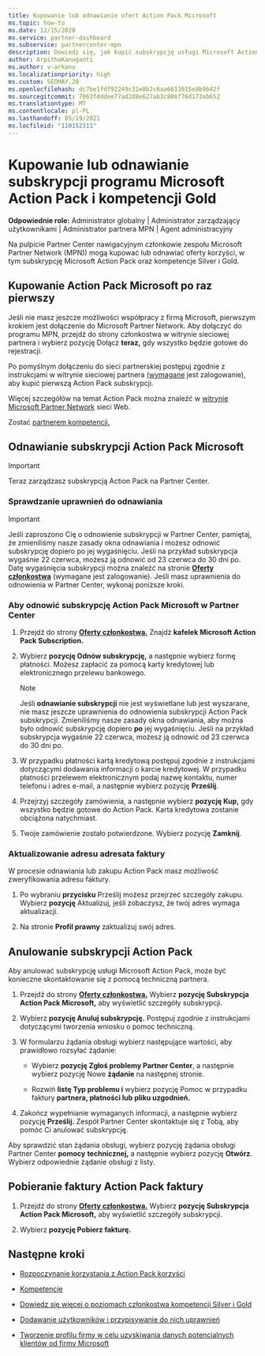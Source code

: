 ```yaml
---
title: Kupowanie lub odnawianie ofert Action Pack Microsoft
ms.topic: how-to
ms.date: 12/15/2020
ms.service: partner-dashboard
ms.subservice: partnercenter-mpn
description: Dowiedz się, jak kupić subskrypcję usługi Microsoft Action Pack i rozpocząć korzystanie z Action Pack korzyści. Dowiedz się również, jak odnawiać, anulować, wyświetlać rachunek i nie tylko.
author: ArpithaKanuganti
ms.author: v-arkanu
ms.localizationpriority: high
ms.custom: SEOMAY.20
ms.openlocfilehash: dc7be1fdf92249c31e8b2c6aa6611015e8b9b42f
ms.sourcegitcommit: 7063fdddee77ad2d8e627ab3c806f76d173ab652
ms.translationtype: MT
ms.contentlocale: pl-PL
ms.lasthandoff: 05/19/2021
ms.locfileid: "110152311"
---
```

# <a name="buy-or-renew-a-microsoft-action-pack-subscription-or-silver-and-gold-competencies"></a>Kupowanie lub odnawianie subskrypcji programu Microsoft Action Pack i kompetencji Gold


**Odpowiednie role:** Administrator globalny | Administrator zarządzający użytkownikami | Administrator partnera MPN | Agent administracyjny


Na pulpicie [](https://partner.microsoft.com/dashboard)Partner Center nawigacyjnym członkowie zespołu Microsoft Partner Network (MPN)) mogą kupować lub odnawiać oferty korzyści, w tym subskrypcję Microsoft Action Pack oraz kompetencje Silver i Gold.

## <a name="buy-microsoft-action-pack-for-the-first-time"></a>Kupowanie Action Pack Microsoft po raz pierwszy

Jeśli nie masz jeszcze możliwości współpracy z firmą Microsoft, pierwszym krokiem jest dołączenie do Microsoft Partner Network. Aby dołączyć do [](https://partner.microsoft.com/membership) programu MPN, przejdź do strony członkostwa w witrynie sieciowej partnera i wybierz pozycję Dołącz **teraz,** gdy wszystko będzie gotowe do rejestracji.

Po pomyślnym dołączeniu do sieci partnerskiej postępuj zgodnie z instrukcjami w witrynie sieciowej partnera [(wymagane](https://partner.microsoft.com/membership/action-pack) jest zalogowanie), aby kupić pierwszą Action Pack subskrypcji. 

Więcej szczegółów na temat Action Pack można znaleźć w [witrynie Microsoft Partner Network](https://partner.microsoft.com/membership/internal-use-software#simple-tab-content-3) sieci Web.

Zostać [partnerem kompetencji.](https://partner.microsoft.com/membership/competencies) 

## <a name="renew-a-microsoft-action-pack-subscription"></a>Odnawianie subskrypcji Action Pack Microsoft

>[!IMPORTANT]
>Teraz zarządzasz subskrypcją Action Pack na Partner Center.

### <a name="check-your-renewal-eligibility"></a>Sprawdzanie uprawnień do odnawiania

>[!IMPORTANT]
>Jeśli zaproszono Cię o odnowienie subskrypcji w Partner Center, pamiętaj, że zmieniliśmy nasze zasady okna odnawiania i możesz odnowić subskrypcję dopiero po jej wygaśnięciu. Jeśli na przykład subskrypcja wygaśnie 22 czerwca, możesz ją odnowić od 23 czerwca do 30 dni po.
>Datę wygaśnięcia subskrypcji można znaleźć na stronie [**Oferty członkostwa**](https://partnercenter.microsoft.com/pcv/partnership/offers) (wymagane jest zalogowanie). Jeśli masz uprawnienia do odnowienia w Partner Center, wykonaj poniższe kroki.  

### <a name="to-renew-a-microsoft-action-pack-subscription-in-the-partner-center"></a>Aby odnowić subskrypcję Action Pack Microsoft w Partner Center

1. Przejdź do strony [**Oferty członkostwa.**](https://partnercenter.microsoft.com/pcv/partnership/offers) Znajdź **kafelek Microsoft Action Pack Subscription.**  

2. Wybierz **pozycję Odnów subskrypcję,** a następnie wybierz formę płatności. Możesz zapłacić za pomocą karty kredytowej lub elektronicznego przelewu bankowego.

    >[!NOTE]
    >Jeśli **odnawianie subskrypcji** nie jest wyświetlane lub jest wyszarane, nie masz jeszcze uprawnienia do odnowienia subskrypcji Action Pack subskrypcji. Zmieniliśmy nasze zasady okna odnawiania, aby można było odnowić subskrypcję dopiero **po** jej wygaśnięciu. Jeśli na przykład subskrypcja wygaśnie 22 czerwca, możesz ją odnowić od 23 czerwca do 30 dni po.  

3. W przypadku płatności kartą kredytową postępuj zgodnie z instrukcjami dotyczącymi dodawania informacji o karcie kredytowej. W przypadku płatności przelewem elektronicznym podaj nazwę kontaktu, numer telefonu i adres e-mail, a następnie wybierz pozycję **Prześlij**.

4. Przejrzyj szczegóły zamówienia, a następnie wybierz **pozycję Kup,** gdy wszystko będzie gotowe do Action Pack. Karta kredytowa zostanie obciążona natychmiast.

5. Twoje zamówienie zostało potwierdzone. Wybierz pozycję **Zamknij**.

### <a name="update-your-bill-to-address"></a>Aktualizowanie adresu adresata faktury

W procesie odnawiania lub zakupu Action Pack masz możliwość zweryfikowania adresu faktury.

 1. Po wybraniu **przycisku** Prześlij możesz przejrzeć szczegóły zakupu. Wybierz **pozycję** Aktualizuj, jeśli zobaczysz, że twój adres wymaga aktualizacji.
  
 1. Na stronie **Profil prawny** zaktualizuj swój adres.

## <a name="cancel-your-action-pack-subscription"></a>Anulowanie subskrypcji Action Pack

Aby anulować subskrypcję usługi Microsoft Action Pack, może być konieczne skontaktowanie się z pomocą techniczną partnera.

1. Przejdź do strony [**Oferty członkostwa.**](https://partnercenter.microsoft.com/pcv/partnership/offers) Wybierz **pozycję Subskrypcja Action Pack Microsoft,** aby wyświetlić szczegóły subskrypcji. 

3. Wybierz **pozycję Anuluj subskrypcję.** Postępuj zgodnie z instrukcjami dotyczącymi tworzenia wniosku o pomoc techniczną. 

4. W formularzu żądania obsługi wybierz następujące wartości, aby prawidłowo rozsyłać żądanie:

    -  Wybierz **pozycję Zgłoś problemy Partner Center**, a następnie wybierz pozycję Nowe **żądanie** na następnej stronie.

    -  Rozwiń **listę Typ problemu i** wybierz pozycję Pomoc w przypadku faktury **partnera, płatności lub pliku uzgodnień.** 

5. Zakończ wypełnianie wymaganych informacji, a następnie wybierz pozycję **Prześlij.** Zespół Partner Center skontaktuje się z Tobą, aby pomóc Ci anulować subskrypcję.

Aby sprawdzić stan żądania obsługi, wybierz pozycję żądania obsługi Partner Center **pomocy** **technicznej,** a następnie wybierz pozycję **Otwórz**. Wybierz odpowiednie żądanie obsługi z listy.  

## <a name="download-your-action-pack-invoice"></a>Pobieranie faktury Action Pack faktury

1. Przejdź do strony [**Oferty członkostwa.**](https://partnercenter.microsoft.com/pcv/partnership/offers) Wybierz **pozycję Subskrypcja Action Pack Microsoft,** aby wyświetlić szczegóły subskrypcji. 

3. Wybierz **pozycję Pobierz fakturę.**
 
## <a name="next-steps"></a>Następne kroki

-   [Rozpoczynanie korzystania z Action Pack korzyści](manage-your-partner-network-benefits.md)

-   [Kompetencje](learn-about-competencies.md)

-   [Dowiedz się więcej o poziomach członkostwa kompetencji Silver i Gold](https://partner.microsoft.com/membership/internal-use-software#simple-tab-content-2)

-   [Dodawanie użytkowników i przypisywanie do nich uprawnień](create-user-accounts-and-set-permissions.md)

-   [Tworzenie profilu firmy w celu uzyskiwania danych potencjalnych klientów od firmy Microsoft](create-a-marketing-profile.md)
